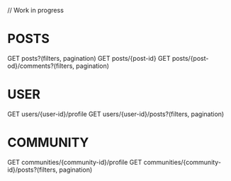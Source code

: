 // Work in progress

# POSTS

GET posts?(filters, pagination)
GET posts/{post-id}
GET posts/{post-od}/comments?(filters, pagination)

# USER

GET users/{user-id}/profile
GET users/{user-id}/posts?(filters, pagination)

# COMMUNITY

GET communities/{community-id}/profile
GET communities/{community-id}/posts?(filters, pagination)
